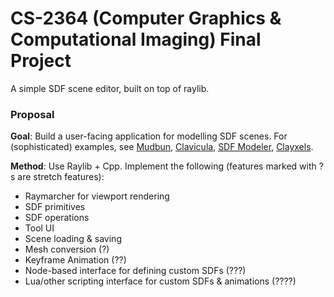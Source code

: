 # CS-2364 (Computer Graphics & Computational Imaging) Final Project
A simple SDF scene editor, built on top of raylib.

### Proposal
**Goal**: Build a user-facing application for modelling SDF scenes. For (sophisticated) examples, see [Mudbun](https://assetstore.unity.com/packages/tools/particles-effects/mudbun-volumetric-vfx-modeling-177891), [Clavicula](https://clavicula.link/), [SDF Modeler](https://sascha-rode.itch.io/sdf-modeler), [Clayxels](https://assetstore.unity.com/packages/tools/game-toolkits/clayxels-165312).

**Method**: Use Raylib + Cpp. Implement the following (features marked with ?s are stretch features):
- Raymarcher for viewport rendering
- SDF primitives
- SDF operations
- Tool UI
- Scene loading & saving
- Mesh conversion (?)
- Keyframe Animation (??)
- Node-based interface for defining custom SDFs (???)
- Lua/other scripting interface for custom SDFs & animations (????)
